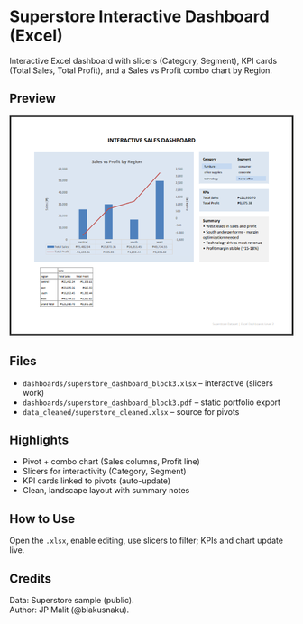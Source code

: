 # Superstore Interactive Dashboard (Excel)

Interactive Excel dashboard with slicers (Category, Segment), KPI cards (Total Sales, Total Profit), and a Sales vs Profit combo chart by Region.

## Preview
![Dashboard](assets/superstore_dashboard_block3.png)

## Files
- `dashboards/superstore_dashboard_block3.xlsx` – interactive (slicers work)
- `dashboards/superstore_dashboard_block3.pdf` – static portfolio export
- `data_cleaned/superstore_cleaned.xlsx` – source for pivots

## Highlights
- Pivot + combo chart (Sales columns, Profit line)
- Slicers for interactivity (Category, Segment)
- KPI cards linked to pivots (auto-update)
- Clean, landscape layout with summary notes

## How to Use
Open the `.xlsx`, enable editing, use slicers to filter; KPIs and chart update live.

## Credits
Data: Superstore sample (public).  
Author: JP Malit (@blakusnaku).
